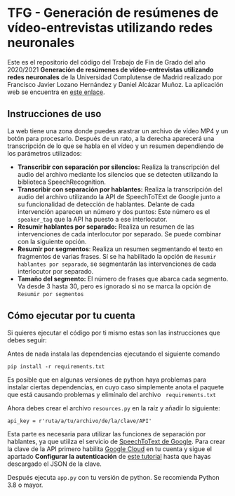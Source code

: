 # TFG - Generación de resúmenes de vídeo-entrevistas utilizando redes neuronales
Este es el repositorio del código del Trabajo de Fin de Grado del año 2020/2021 **Generación de resúmenes de vídeo-entrevistas utilizando redes neuronales** de la Universidad Complutense de Madrid realizado por Francisco Javier Lozano Hernández y Daniel Alcázar Muñoz. La aplicación web se encuentra en [este enlace](https://holstein.fdi.ucm.es/tfg/2021/video/).
## Instrucciones de uso
La web tiene una zona donde puedes arastrar un archivo de vídeo MP4 y un botón para procesarlo. Después de un rato, a la derecha aparecerá una transcripción de lo que se habla en el vídeo y un resumen dependiendo de los parámetros utilizados:
* **Transcribir con separación por silencios:** Realiza la transcripción del audio del archivo mediante los silencios que se detecten utilizando la biblioteca SpeechRecognition.
* **Transcribir con separación por hablantes:** Realiza la transcripción del audio del archivo utilizando la API de SpeechToTExt de Google junto a su funcionalidad de detección de hablantes. Delante de cada intervención aparecen un número y dos puntos: Este número es el ```speaker_tag``` que la API ha puesto a ese interlocutor.
* **Resumir hablantes por separado:** Realiza un resumen de las intervenciones de cada interlocutor por separado. Se puede combinar con la siguiente opción.
* **Resumir por segmentos**: Realiza un resumen segmentando el texto en fragmentos de varias frases. Sí se ha habilitado la opción de ```Resumir hablantes por separado```, se segmentarán las intervenciones de cada interlocutor por separado.
* **Tamaño del segmento:** El número de frases que abarca cada segmento. Va desde 3 hasta 30, pero es ignorado si no se marca la opción de ``` Resumir por segmentos ```
## Cómo ejecutar por tu cuenta
Si quieres ejecutar el código por ti mismo estas son las instrucciones que debes seguir:

Antes de nada instala las dependencias ejecutando el siguiente comando
```
pip install -r requirements.txt
```
Es posible que en algunas versiones de python haya problemas para instalar ciertas dependencias, en cuyo caso simplemente anota el paquete que está causando problemas y elimínalo del archivo ``` requirements.txt```

Ahora debes crear el archivo ``` resources.py ``` en la raíz y añadir lo siguiente:
```
api_key = r'ruta/a/tu/archivo/de/la/clave/API'
```
Esta parte es necesaria para utilizar las funciones de separación por hablantes, ya que utiilza el servicio de [SpeechToText de Google](https://cloud.google.com/speech-to-text?hl=es). Para crear la clave de la API primero habilita [Google Cloud](https://cloud.google.com/) en tu cuenta y sigue el apartado **Configurar la autenticación** de [este tutorial](https://cloud.google.com/speech-to-text/docs/libraries?hl=es#linux-or-macos) hasta que hayas descargado el JSON de la clave.

Después ejecuta ```app.py``` con tu versión de python. Se recomienda Python 3.8 o mayor.